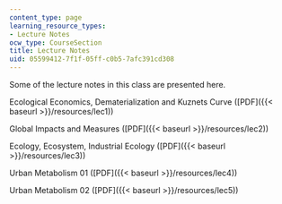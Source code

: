 ```yaml
---
content_type: page
learning_resource_types:
- Lecture Notes
ocw_type: CourseSection
title: Lecture Notes
uid: 05599412-7f1f-05ff-c0b5-7afc391cd308
---
```


Some of the lecture notes in this class are presented here.

Ecological Economics, Dematerialization and Kuznets Curve ([PDF]({{< baseurl >}}/resources/lec1))

Global Impacts and Measures ([PDF]({{< baseurl >}}/resources/lec2))

Ecology, Ecosystem, Industrial Ecology ([PDF]({{< baseurl >}}/resources/lec3))

Urban Metabolism 01 ([PDF]({{< baseurl >}}/resources/lec4))

Urban Metabolism 02 ([PDF]({{< baseurl >}}/resources/lec5))
